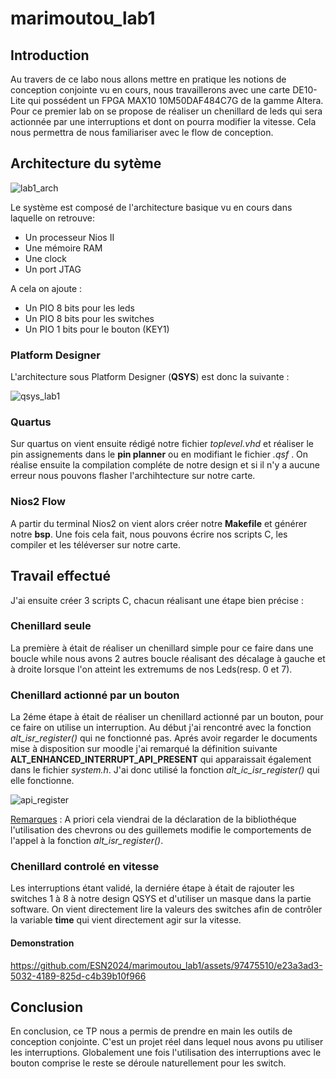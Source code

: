 # marimoutou_lab1


## Introduction
Au travers de ce labo nous allons mettre en pratique les notions de conception conjointe vu en cours, nous travaillerons avec une carte DE10-Lite qui possédent un FPGA MAX10 10M50DAF484C7G de la gamme Altera.  
Pour ce premier lab on se propose de réaliser un chenillard de leds qui sera actionnée par une interruptions et dont on pourra modifier la vitesse. Cela nous permettra de nous familiariser avec le flow de conception.

## Architecture du sytème

![lab1_arch](https://github.com/ESN2024/marimoutou_lab1/assets/97475510/6c3ca830-a887-4666-98db-a8a7b7e6ee61)

Le système est composé de l'architecture basique vu en cours dans laquelle on retrouve:
* Un processeur Nios II
* Une mémoire RAM
* Une clock
* Un port JTAG

A cela on ajoute :
 * Un PIO 8 bits pour les leds
 * Un PIO 8 bits pour les switches
 * Un PIO 1 bits pour le bouton (KEY1)

### Platform Designer
 L'architecture sous Platform Designer (**QSYS**) est donc la suivante :
 
![qsys_lab1](https://github.com/ESN2024/marimoutou_lab1/assets/97475510/1b976335-796f-4a10-b4dd-a33a51d6ed2f)

### Quartus 
Sur quartus on vient ensuite rédigé notre fichier *toplevel.vhd* et réaliser le pin assignements dans le **pin planner** ou en modifiant le fichier *.qsf* .
On réalise ensuite la compilation compléte de notre design et si il n'y a aucune erreur nous pouvons flasher l'archihtecture sur notre carte.

### Nios2 Flow
A partir du terminal Nios2 on vient alors créer notre **Makefile** et générer notre **bsp**.
Une fois cela fait, nous pouvons écrire nos scripts C, les compiler et les téléverser sur notre carte.

## Travail effectué
J'ai ensuite créer 3 scripts C, chacun réalisant une étape bien précise :

### Chenillard seule
La première à était de réaliser un chenillard simple pour ce faire dans une boucle while nous avons 2 autres boucle réalisant des décalage à gauche et à droite lorsque l'on atteint les extremums de nos Leds(resp. 0 et 7).

### Chenillard actionné par un bouton
La 2éme étape à était de réaliser un chenillard actionné par un bouton, pour ce faire on utilise un interruption. Au début j'ai rencontré avec la fonction *alt_isr_register()* qui ne fonctionné pas.
Aprés avoir regarder le documents mise à disposition sur moodle j'ai remarqué la définition suivante **ALT_ENHANCED_INTERRUPT_API_PRESENT** qui apparaissait également dans le fichier *system.h*. J'ai donc utilisé la fonction *alt_ic_isr_register()* qui elle fonctionne.

![api_register](https://github.com/ESN2024/marimoutou_lab1/assets/97475510/0a3df57c-7b70-4865-b838-63d73492a675)

<u>Remarques</u> : A priori cela viendrai de la déclaration de la bibliothéque l'utilisation des chevrons ou des guillemets modifie le comportements de l'appel à la fonction *alt_isr_register()*.

### Chenillard controlé en vitesse

Les interruptions étant validé, la derniére étape à était de rajouter les switches 1 à 8 à notre design QSYS et d'utiliser un masque dans la partie software.
On vient directement lire la valeurs des switches afin de contrôler la variable **time** qui vient directement agir sur la vitesse.

#### Demonstration

https://github.com/ESN2024/marimoutou_lab1/assets/97475510/e23a3ad3-5032-4189-825d-c4b39b10f966


## Conclusion

En conclusion, ce TP nous a permis de prendre en main les outils de conception conjointe. C'est un projet réel dans lequel nous avons pu utiliser les interruptions. Globalement une fois l'utilisation des interruptions avec le bouton comprise le reste se déroule naturellement pour les switch.
